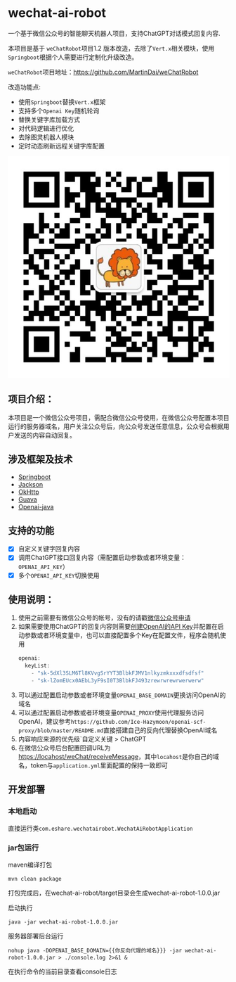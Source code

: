 # wechat-ai-robot

一个基于微信公众号的智能聊天机器人项目，支持ChatGPT对话模式回复内容.

本项目是基于 ``weChatRobot``项目1.2 版本改造，去除了``Vert.x``相关模块，使用``Springboot``根据个人需要进行定制化升级改造。

``weChatRobot``项目地址：https://github.com/MartinDai/weChatRobot

改造功能点:
- 使用``Springboot``替换``Vert.x``框架
- 支持多个``Openai Key``随机轮询
- 替换关键字库加载方式
- 对代码逻辑进行优化
- 去除图灵机器人模块
- 定时动态刷新远程关键字库配置


![qrcode](doc/wechat.jpg "扫码关注，体验智能机器人")

## 项目介绍：

  本项目是一个微信公众号项目，需配合微信公众号使用，在微信公众号配置本项目运行的服务器域名，用户关注公众号后，向公众号发送任意信息，公众号会根据用户发送的内容自动回复。
  
## 涉及框架及技术

- [Springboot](https://github.com/spring-projects/spring-boot)
- [Jackson](https://github.com/FasterXML/jackson)
- [OkHttp](https://github.com/square/okhttp)
- [Guava](https://github.com/google/guava)
- [Openai-java](https://github.com/TheoKanning/openai-java)


## 支持的功能

+ [x] 自定义关键字回复内容
+ [x] 调用ChatGPT接口回复内容（需配置启动参数或者环境变量：`OPENAI_API_KEY`）
+ [x] 多个``OPENAI_API_KEY``切换使用

## 使用说明：

1. 使用之前需要有微信公众号的帐号，没有的请戳[微信公众号申请](https://mp.weixin.qq.com/cgi-bin/readtemplate?t=register/step1_tmpl&lang=zh_CN)
2. 如果需要使用ChatGPT的回复内容则需要[创建OpenAI的API Key](https://platform.openai.com/account/api-keys)并配置在启动参数或者环境变量中，也可以直接配置多个Key在配置文件，程序会随机使用
   ```java
   openai:
     keyList:
       - "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"
       - "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"
   ```
3. 可以通过配置启动参数或者环境变量`OPENAI_BASE_DOMAIN`更换访问OpenAI的域名
4. 可以通过配置启动参数或者环境变量`OPENAI_PROXY`使用代理服务访问OpenAI，建议参考``https://github.com/Ice-Hazymoon/openai-scf-proxy/blob/master/README.md``直接搭建自己的反向代理替换OpenAI域名
5. 内容响应来源的优先级`自定义关键 > ChatGPT
6. 在微信公众号后台配置回调URL为<https://locahost/weChat/receiveMessage>，其中`locahost`是你自己的域名，token与`application.yml`里面配置的保持一致即可

## 开发部署

### 本地启动

直接运行类`com.eshare.wechatairobot.WechatAiRobotApplication`

### jar包运行

maven编译打包

```shell
mvn clean package
```

打包完成后，在wechat-ai-robot/target目录会生成wechat-ai-robot-1.0.0.jar

启动执行

```shell
java -jar wechat-ai-robot-1.0.0.jar
```


服务器部署后台运行

```shell
nohup java -DOPENAI_BASE_DOMAIN={{你反向代理的域名}}} -jar wechat-ai-robot-1.0.0.jar > ./console.log 2>&1 &
```

在执行命令的当前目录查看console日志
